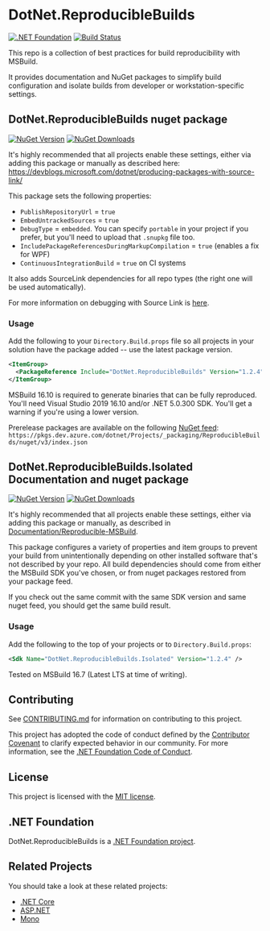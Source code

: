 ﻿# DotNet.ReproducibleBuilds

[![.NET Foundation](https://img.shields.io/badge/.NET%20Foundation-blueviolet.svg)](https://www.dotnetfoundation.org/)
[![Build Status](https://dev.azure.com/dotnet/Projects/_apis/build/status%2FReproducibleBuilds%20-%20CI?branchName=main)](https://dev.azure.com/dotnet/Projects/_build/latest?definitionId=154&branchName=main)

This repo is a collection of best practices for build reproducibility with MSBuild.

It provides documentation and NuGet packages to simplify build configuration and isolate builds from developer or
workstation-specific settings.

## DotNet.ReproducibleBuilds nuget package

[![NuGet Version](https://img.shields.io/nuget/v/DotNet.ReproducibleBuilds?style=flat&label=DotNet.ReproducibleBuilds)](https://www.nuget.org/packages/DotNet.ReproducibleBuilds)
[![NuGet Downloads](https://img.shields.io/nuget/dt/DotNet.ReproducibleBuilds?style=flat)](https://www.nuget.org/packages/DotNet.ReproducibleBuilds)

It's highly recommended that all projects enable these settings, either via
adding this package or manually as described here: https://devblogs.microsoft.com/dotnet/producing-packages-with-source-link/

This package sets the following properties:
- `PublishRepositoryUrl` = `true`
- `EmbedUntrackedSources` = `true`
- `DebugType` = `embedded`. You can specify `portable` in your project if you prefer, but you'll need to upload that `.snupkg` file too.
- `IncludePackageReferencesDuringMarkupCompilation` = `true` (enables a fix for WPF)
- `ContinuousIntegrationBuild` = `true` on CI systems

It also adds SourceLink dependencies for all repo types (the right one will be used automatically).

For more information on debugging with Source Link is [here](https://devblogs.microsoft.com/dotnet/improving-debug-time-productivity-with-source-link/).

### Usage

Add the following to your `Directory.Build.props` file so all projects in your solution have the package added -- use the latest package version.

```xml
<ItemGroup>
  <PackageReference Include="DotNet.ReproducibleBuilds" Version="1.2.4" PrivateAssets="All"/>
</ItemGroup>
```

MSBuild 16.10 is required to generate binaries that can be fully reproduced. You'll need Visual Studio 2019 16.10 and/or .NET 5.0.300 SDK. You'll get a warning 
if you're using a lower version.

Prerelease packages are available on the following [NuGet feed](https://dev.azure.com/dotnet/Projects/_packaging?_a=feed&feed=ReproducibleBuilds):
`https://pkgs.dev.azure.com/dotnet/Projects/_packaging/ReproducibleBuilds/nuget/v3/index.json`

## DotNet.ReproducibleBuilds.Isolated Documentation and nuget package

[![NuGet Version](https://img.shields.io/nuget/v/DotNet.ReproducibleBuilds.Isolated?style=flat&label=DotNet.ReproducibleBuilds.Isolated)](https://www.nuget.org/packages/DotNet.ReproducibleBuilds.Isolated)
[![NuGet Downloads](https://img.shields.io/nuget/dt/DotNet.ReproducibleBuilds.Isolated?style=flat)](https://www.nuget.org/packages/DotNet.ReproducibleBuilds.Isolated)

It's highly recommended that all projects enable these settings, either via 
adding this package or manually, as described in [Documentation/Reproducible-MSBuild](Documentation/Reproducible-MSBuild/README.md).

This package configures a variety of properties and item groups to prevent your build from unintentionally 
depending on other installed software that's not described by your repo. All build dependencies should come
from either the MSBuild SDK you've chosen, or from nuget packages restored from your package feed. 

If you check out the same commit with the same SDK version and same nuget feed, you should get the same build result.

### Usage

Add the following to the top of your projects or to `Directory.Build.props`:

```xml
<Sdk Name="DotNet.ReproducibleBuilds.Isolated" Version="1.2.4" />
```

Tested on MSBuild 16.7 (Latest LTS at time of writing).

## Contributing

See [CONTRIBUTING.md](CONTRIBUTING.md) for information on contributing to this project.

This project has adopted the code of conduct defined by the [Contributor Covenant](http://contributor-covenant.org/) 
to clarify expected behavior in our community. For more information, see the [.NET Foundation Code of Conduct](http://www.dotnetfoundation.org/code-of-conduct).

## License

This project is licensed with the [MIT license](LICENSE).

## .NET Foundation

DotNet.ReproducibleBuilds is a [.NET Foundation project](https://dotnetfoundation.org/projects).

## Related Projects

You should take a look at these related projects:

- [.NET Core](https://github.com/dotnet/core)
- [ASP.NET](https://github.com/aspnet)
- [Mono](https://github.com/mono)
